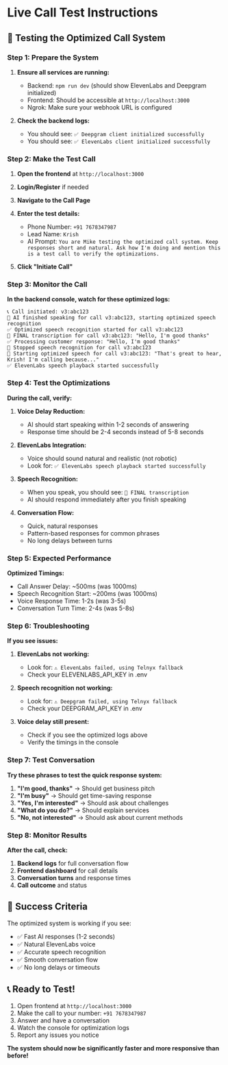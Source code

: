 # Live Call Test Instructions

## 🚀 Testing the Optimized Call System

### Step 1: Prepare the System

1. **Ensure all services are running:**
   - Backend: `npm run dev` (should show ElevenLabs and Deepgram initialized)
   - Frontend: Should be accessible at `http://localhost:3000`
   - Ngrok: Make sure your webhook URL is configured

2. **Check the backend logs:**
   - You should see: `✅ Deepgram client initialized successfully`
   - You should see: `✅ ElevenLabs client initialized successfully`

### Step 2: Make the Test Call

1. **Open the frontend** at `http://localhost:3000`
2. **Login/Register** if needed
3. **Navigate to the Call Page**
4. **Enter the test details:**
   - Phone Number: `+91 7678347987`
   - Lead Name: `Krish`
   - AI Prompt: `You are Mike testing the optimized call system. Keep responses short and natural. Ask how I'm doing and mention this is a test call to verify the optimizations.`

5. **Click "Initiate Call"**

### Step 3: Monitor the Call

**In the backend console, watch for these optimized logs:**

```
📞 Call initiated: v3:abc123
🎤 AI finished speaking for call v3:abc123, starting optimized speech recognition
✅ Optimized speech recognition started for call v3:abc123
📝 FINAL transcription for call v3:abc123: "Hello, I'm good thanks"
✅ Processing customer response: "Hello, I'm good thanks"
🛑 Stopped speech recognition for call v3:abc123
🎤 Starting optimized speech for call v3:abc123: "That's great to hear, Krish! I'm calling because..."
✅ ElevenLabs speech playback started successfully
```

### Step 4: Test the Optimizations

**During the call, verify:**

1. **Voice Delay Reduction:**
   - AI should start speaking within 1-2 seconds of answering
   - Response time should be 2-4 seconds instead of 5-8 seconds

2. **ElevenLabs Integration:**
   - Voice should sound natural and realistic (not robotic)
   - Look for: `✅ ElevenLabs speech playback started successfully`

3. **Speech Recognition:**
   - When you speak, you should see: `📝 FINAL transcription`
   - AI should respond immediately after you finish speaking

4. **Conversation Flow:**
   - Quick, natural responses
   - Pattern-based responses for common phrases
   - No long delays between turns

### Step 5: Expected Performance

**Optimized Timings:**
- Call Answer Delay: ~500ms (was 1000ms)
- Speech Recognition Start: ~200ms (was 1000ms)
- Voice Response Time: 1-2s (was 3-5s)
- Conversation Turn Time: 2-4s (was 5-8s)

### Step 6: Troubleshooting

**If you see issues:**

1. **ElevenLabs not working:**
   - Look for: `⚠️ ElevenLabs failed, using Telnyx fallback`
   - Check your ELEVENLABS_API_KEY in .env

2. **Speech recognition not working:**
   - Look for: `⚠️ Deepgram failed, using Telnyx fallback`
   - Check your DEEPGRAM_API_KEY in .env

3. **Voice delay still present:**
   - Check if you see the optimized logs above
   - Verify the timings in the console

### Step 7: Test Conversation

**Try these phrases to test the quick response system:**

1. **"I'm good, thanks"** → Should get business pitch
2. **"I'm busy"** → Should get time-saving response
3. **"Yes, I'm interested"** → Should ask about challenges
4. **"What do you do?"** → Should explain services
5. **"No, not interested"** → Should ask about current methods

### Step 8: Monitor Results

**After the call, check:**

1. **Backend logs** for full conversation flow
2. **Frontend dashboard** for call details
3. **Conversation turns** and response times
4. **Call outcome** and status

## 🎯 Success Criteria

The optimized system is working if you see:
- ✅ Fast AI responses (1-2 seconds)
- ✅ Natural ElevenLabs voice
- ✅ Accurate speech recognition
- ✅ Smooth conversation flow
- ✅ No long delays or timeouts

## 📞 Ready to Test!

1. Open frontend at `http://localhost:3000`
2. Make the call to your number: `+91 7678347987`
3. Answer and have a conversation
4. Watch the console for optimization logs
5. Report any issues you notice

**The system should now be significantly faster and more responsive than before!** 